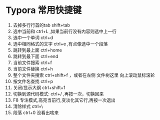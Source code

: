 # Typora 常用快捷键

1. 去掉多行行首的tab   shift+tab
2. 选中当前和 ctrl+L ,如果当前行没有内容则选中上一行
6. 选中一个单词 ctrl+d
7. 选中相同格式的文字 ctrl+e ,有点像选中一个段落
8. 跳转到最上面 ctrl+home
9. 跳转到最下面 ctrl+end
10. 当前文件搜索 ctrl+f 
11. 当前文件替换 ctrl+h
12. 整个文件夹搜索  ctrl+shift+f ，或者在左侧  文件树这里 向上滚动鼠标滚轮
13. 按文件名查找 ctrl+p
21. 关闭/显示大纲 
    ctrl+shift+1
22. 切换到源代码模式:  ctrl+/ ,再按一次，切换回来
23. F8 专注模式,高亮当前行,变淡化其它行,再按一次退出
24. 清除样式  ctrl+\
25. 段落 ctrl+0  没看出啥来
